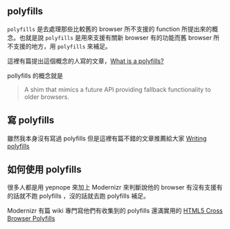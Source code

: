 ## polyfills

`polyfills` 是去處理那些比較舊的 browser 所不支援的 function 所提出來的概念。也就是說 `polyfills` 是用來支援有關新 browser 有的功能而舊 browser 所不支援的地方，用 `polyfills` 來補足。

這裡有篇提出這個概念的人寫的文章，[What is a polyfills?](http://remysharp.com/2010/10/08/what-is-a-polyfill/)

pollyfills 的概念就是

> A shim that mimics a future API providing fallback functionality to older browsers.


## 寫 polyfills

雖然我本身沒有寫過 polyfills 但是這裡有篇不錯的文章推薦給大家 [Writing polyfills](http://addyosmani.com/blog/writing-polyfills/)


## 如何使用 polyfills 

很多人都是用 yepnope 來加上 Modernizr 來判斷說他的 browser 有沒有支援有的話就不跑 polyfills ，沒的話就去跑 polyfills 補足。


Modernizr 有篇 wiki 專門寫他們有收集到的 polyfills 還滿實用的 [HTML5 Cross Browser Polyfills](https://github.com/Modernizr/Modernizr/wiki/HTML5-Cross-browser-Polyfills)